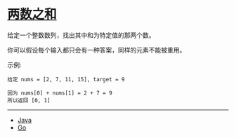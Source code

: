 # [两数之和](https://leetcode-cn.com/problems/two-sum/description/)

给定一个整数数列，找出其中和为特定值的那两个数。

你可以假设每个输入都只会有一种答案，同样的元素不能被重用。

示例:
```
给定 nums = [2, 7, 11, 15], target = 9

因为 nums[0] + nums[1] = 2 + 7 = 9
所以返回 [0, 1]
```

***
- [Java](https://github.com/pojozhang/playground/blob/master/solutions/java/src/main/java/playground/algorithm/TwoSum.java)
- [Go](https://github.com/pojozhang/playground/blob/master/solutions/go/src/playground/algorithm/two_sum.go)
